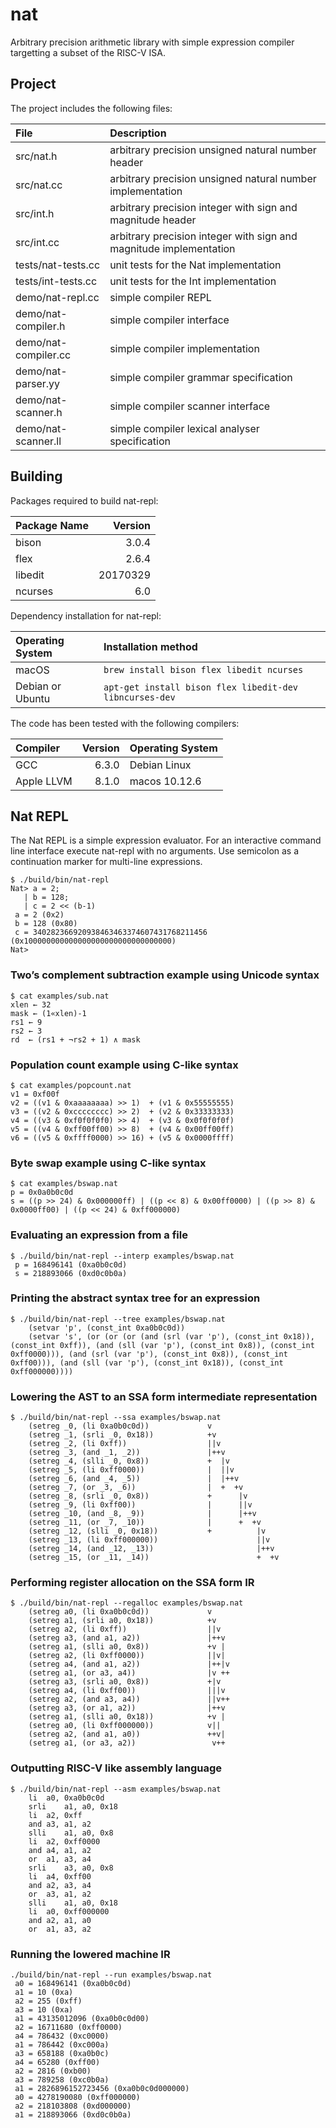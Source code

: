 # nat

Arbitrary precision arithmetic library with simple expression
compiler targetting a subset of the RISC-V ISA.

## Project

The project includes the following files:

File                   | Description
:---                   | :---
src/nat.h              | arbitrary precision unsigned natural number header
src/nat.cc             | arbitrary precision unsigned natural number implementation
src/int.h              | arbitrary precision integer with sign and magnitude header
src/int.cc             | arbitrary precision integer with sign and magnitude implementation
tests/nat-tests.cc     | unit tests for the Nat implementation
tests/int-tests.cc     | unit tests for the Int implementation
demo/nat-repl.cc       | simple compiler REPL
demo/nat-compiler.h    | simple compiler interface
demo/nat-compiler.cc   | simple compiler implementation
demo/nat-parser.yy     | simple compiler grammar specification
demo/nat-scanner.h     | simple compiler scanner interface
demo/nat-scanner.ll    | simple compiler lexical analyser specification

## Building

Packages required to build nat-repl:

Package Name | Version
:--          | --:
bison        | 3.0.4
flex         | 2.6.4
libedit      | 20170329
ncurses      | 6.0

Dependency installation for nat-repl:

Operating System | Installation method
:--              | :--
macOS            | `brew install bison flex libedit ncurses`
Debian or Ubuntu | `apt-get install bison flex libedit-dev libncurses-dev`

The code has been tested with the following compilers:

Compiler   | Version | Operating System
:--        | --:     | :--
GCC        | 6.3.0   | Debian Linux
Apple LLVM | 8.1.0   | macos 10.12.6


## Nat REPL

The Nat REPL is a simple expression evaluator.  For an interactive
command line interface execute nat-repl with no arguments. Use
semicolon as a continuation marker for multi-line expressions.

```
$ ./build/bin/nat-repl 
Nat> a = 2;
   | b = 128;
   | c = 2 << (b-1)
 a = 2 (0x2)
 b = 128 (0x80)
 c = 340282366920938463463374607431768211456 (0x100000000000000000000000000000000)
Nat> 
```


### Two’s complement subtraction example using Unicode syntax

```
$ cat examples/sub.nat
xlen ← 32
mask ← (1«xlen)-1
rs1 ← 9
rs2 ← 3
rd  ← (rs1 + ¬rs2 + 1) ∧ mask
```


### Population count example using C-like syntax

```
$ cat examples/popcount.nat
v1 = 0xf00f
v2 = ((v1 & 0xaaaaaaaa) >> 1)  + (v1 & 0x55555555)
v3 = ((v2 & 0xcccccccc) >> 2)  + (v2 & 0x33333333)
v4 = ((v3 & 0xf0f0f0f0) >> 4)  + (v3 & 0x0f0f0f0f)
v5 = ((v4 & 0xff00ff00) >> 8)  + (v4 & 0x00ff00ff)
v6 = ((v5 & 0xffff0000) >> 16) + (v5 & 0x0000ffff)
```


### Byte swap example using C-like syntax

```
$ cat examples/bswap.nat
p = 0x0a0b0c0d
s = ((p >> 24) & 0x000000ff) | ((p << 8) & 0x00ff0000) | ((p >> 8) & 0x0000ff00) | ((p << 24) & 0xff000000)
```


### Evaluating an expression from a file

```
$ ./build/bin/nat-repl --interp examples/bswap.nat
 p = 168496141 (0xa0b0c0d)
 s = 218893066 (0xd0c0b0a)
```


### Printing the abstract syntax tree for an expression

```
$ ./build/bin/nat-repl --tree examples/bswap.nat
	(setvar 'p', (const_int 0xa0b0c0d))
	(setvar 's', (or (or (or (and (srl (var 'p'), (const_int 0x18)), (const_int 0xff)), (and (sll (var 'p'), (const_int 0x8)), (const_int 0xff0000))), (and (srl (var 'p'), (const_int 0x8)), (const_int 0xff00))), (and (sll (var 'p'), (const_int 0x18)), (const_int 0xff000000))))
```


### Lowering the AST to an SSA form intermediate representation

```
$ ./build/bin/nat-repl --ssa examples/bswap.nat
	(setreg _0, (li 0xa0b0c0d))             v               
	(setreg _1, (srli _0, 0x18))            +v              
	(setreg _2, (li 0xff))                  ||v             
	(setreg _3, (and _1, _2))               |++v            
	(setreg _4, (slli _0, 0x8))             +  |v           
	(setreg _5, (li 0xff0000))              |  ||v          
	(setreg _6, (and _4, _5))               |  |++v         
	(setreg _7, (or _3, _6))                |  +  +v        
	(setreg _8, (srli _0, 0x8))             +      |v       
	(setreg _9, (li 0xff00))                |      ||v      
	(setreg _10, (and _8, _9))              |      |++v     
	(setreg _11, (or _7, _10))              |      +  +v    
	(setreg _12, (slli _0, 0x18))           +          |v   
	(setreg _13, (li 0xff000000))                      ||v  
	(setreg _14, (and _12, _13))                       |++v 
	(setreg _15, (or _11, _14))                        +  +v
```


### Performing register allocation on the SSA form IR

```
$ ./build/bin/nat-repl --regalloc examples/bswap.nat
	(setreg a0, (li 0xa0b0c0d))             v
	(setreg a1, (srli a0, 0x18))            +v
	(setreg a2, (li 0xff))                  ||v
	(setreg a3, (and a1, a2))               |++v
	(setreg a1, (slli a0, 0x8))             +v |
	(setreg a2, (li 0xff0000))              ||v|
	(setreg a4, (and a1, a2))               |++|v
	(setreg a1, (or a3, a4))                |v ++
	(setreg a3, (srli a0, 0x8))             +|v 
	(setreg a4, (li 0xff00))                |||v
	(setreg a2, (and a3, a4))               ||v++
	(setreg a3, (or a1, a2))                |++v 
	(setreg a1, (slli a0, 0x18))            +v |
	(setreg a0, (li 0xff000000))            v||
	(setreg a2, (and a1, a0))               ++v|
	(setreg a1, (or a3, a2))                 v++
```


### Outputting RISC-V like assembly language

```
$ ./build/bin/nat-repl --asm examples/bswap.nat
	li	a0, 0xa0b0c0d
	srli	a1, a0, 0x18
	li	a2, 0xff
	and	a3, a1, a2
	slli	a1, a0, 0x8
	li	a2, 0xff0000
	and	a4, a1, a2
	or	a1, a3, a4
	srli	a3, a0, 0x8
	li	a4, 0xff00
	and	a2, a3, a4
	or	a3, a1, a2
	slli	a1, a0, 0x18
	li	a0, 0xff000000
	and	a2, a1, a0
	or	a1, a3, a2
```


### Running the lowered machine IR

```
./build/bin/nat-repl --run examples/bswap.nat
 a0 = 168496141 (0xa0b0c0d)
 a1 = 10 (0xa)
 a2 = 255 (0xff)
 a3 = 10 (0xa)
 a1 = 43135012096 (0xa0b0c0d00)
 a2 = 16711680 (0xff0000)
 a4 = 786432 (0xc0000)
 a1 = 786442 (0xc000a)
 a3 = 658188 (0xa0b0c)
 a4 = 65280 (0xff00)
 a2 = 2816 (0xb00)
 a3 = 789258 (0xc0b0a)
 a1 = 2826896152723456 (0xa0b0c0d000000)
 a0 = 4278190080 (0xff000000)
 a2 = 218103808 (0xd000000)
 a1 = 218893066 (0xd0c0b0a)
```
